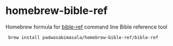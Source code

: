 # homebrew-bible-ref

Homebrew formula for [bible-ref](https://github.com/padwasabimasala/bible-ref/) command line Bible reference tool

```
 brew install padwasabimasala/homebrew-bible-ref/bible-ref
```
